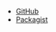 - [GitHub](https://github.com/Syndesi/cypher-entity-manager-bridge-symfony)
- [Packagist](https://packagist.org/packages/syndesi/cypher-entity-manager-bridge-symfony)
